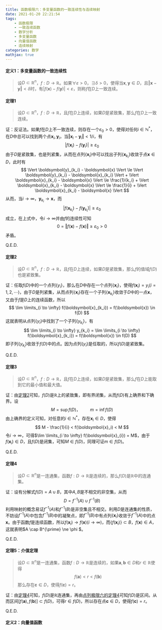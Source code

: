 ```yaml
---
title: 函数极限六：多变量函数的一致连续性与连续映射
date: 2021-01-20 22:21:54
tags:
    - 函数极限
    - 一致连续函数
    - 数学分析
    - 多变量函数
    - 向量值函数
    - 连续映射
categories: 数学
mathjax: true
---
```



#### 定义1：多变量函数的一致连续性
> 设$D \subset \mathbb{R}^n$，$f: D \to \mathbb{R}$。如果$\forall \varepsilon > 0$，$\exists \delta > 0$，使得当$\boldsymbol{x},\boldsymbol{y} \in D$，且$\Vert \boldsymbol{x} - \boldsymbol{y} \Vert < \delta$时，有$|f(\boldsymbol{x}) - f(\boldsymbol{y})| < \varepsilon$，则称$f$在$D$上一致连续。 

<!--more-->

#### 定理1
> 设$D \subset \mathbb{R}^n$，$f: D \to \mathbb{R}$，且$f$在$D$上连续，如果$D$是紧致集，那么$f$在$D$上一致连续。

证：反证法。如果$f$在$D$上不一致连续，则存在一个$\varepsilon_0 > 0$，使得对任何$i \in \mathbb{N}^*$，在$D$中总可以找到两个点$\boldsymbol{x}_i,\boldsymbol{y}_i$，当$\Vert \boldsymbol{x}_i - \boldsymbol{y}_i \Vert < 1/i$，有
$$
    |f(\boldsymbol{x}_i) - f(\boldsymbol{y}_i)| \ge \varepsilon_0
$$
由于$D$是紧致集，也是列紧集，从而在点列$\{\boldsymbol{x}_i\}$中可以找出子列$\{\boldsymbol{x}_{k_i}\}$收敛于点$\boldsymbol{x} \in D$，此时有
$$
    \Vert \boldsymbol{y}_{k_i} - \boldsymbol{x} \Vert \le \Vert \boldsymbol{y}_{k_i} - \boldsymbol{x}_{k_i} \Vert + \Vert \boldsymbol{x}_{k_i} - \boldsymbol{x} \Vert \le \frac{1}{k_i} + \Vert \boldsymbol{x}_{k_i} - \boldsymbol{x} \Vert \le \frac{1}{i} + \Vert \boldsymbol{x}_{k_i} - \boldsymbol{x} \Vert
$$
从而，当$i \to \infty$，$\boldsymbol{y}_{k_i} \to \boldsymbol{x}$，而
$$
    |f(\boldsymbol{x}_{k_i}) - f(\boldsymbol{y}_{k_i})| \ge \varepsilon_0
$$
成立，在上式中，令$i \to \infty$并由$f$的连续性可知
$$
    0 = \Vert f(\boldsymbol{x}) - f(\boldsymbol{x}) \Vert \ge \varepsilon_0 > 0
$$
矛盾。

Q.E.D.

#### <span id='theorem2'> 定理2<span>
> 设$D \subset \mathbb{R}^n$，$f: D \to \mathbb{R}$，且$f$在$D$上连续，如果$D$是紧致集，那么$f$的值域$f(D)$也是紧致集。

证：任取$f(D)$中的一个点列$\{y_i\}$，那么在$D$中存在一个点列$\{\boldsymbol{x}_i\}$，使得$f(\boldsymbol{x}_i) = y_i (i=1,2,\cdots)$，由于$D$是列紧集，从而点列$\{\boldsymbol{x}_i\}$存在一个子列$\{\boldsymbol{x}_{k_i}\}$收敛于$D$中的一点$\boldsymbol{x}$，又由于$f$是$D$上的连续函数，所以
$$
    \lim \limits_{i \to \infty} f(\boldsymbol{x}_{k_i}) = f(\boldsymbol{x}) \in f(D)
$$
这就表明从点列$\{y_i\}$中找到了一个子列$\{y_{k_i}\}$，有
$$
    \lim \limits_{i \to \infty} y_{k_i} = \lim \limits_{i \to \infty} f(\boldsymbol{x}_{k_i}) = f(\boldsymbol{x}) \in f(D)
$$
即子列$\{y_{k_i}\}$收敛于$f(D)$中的点。因为点列$\{y_i\}$是任取的，所以$f(D)$是紧致集。

Q.E.D.

#### 定理3
> 设$D \subset \mathbb{R}^n$，$f: D \to \mathbb{R}$，且$f$在$D$上连续，如果$D$是紧致集，那么$f$在$D$上能取到它的最小值和最大值。

证：由[定理2](#theorem2)可知，$f(D)$是$\mathbb{R}$上的紧致集，即有界闭集，从而$f(D)$有上确界和下确界。设
$$
    M = \sup f(D)， \qquad m = \inf f(D)
$$
由上确界的定义可知，对任意的$i \in \mathbb{N}^*$，存在$\boldsymbol{x}_i \in D$，使得
$$
    M - \frac{1}{i} < f(\boldsymbol{x}_i) < M
$$
令$i \to \infty$，可得$\lim \limits_{i \to \infty} f(\boldsymbol{x}_{i}) = M$，由于$f(\boldsymbol{x}_{i}) \in D$，且$f(D)$是闭集，可知$M \in f(D)$，同理可证$m \in f(D)$。

Q.E.D.

#### <span id='theorem4'>定理4</span>
> 设$D \subset \mathbb{R}^n$是一连通集，函数$f: D \to \mathbb{R}$是连续的，那么$f(D)$是$\mathbb{R}$中的连通集。

证：设有分解式$f(D) = A \cup B$，其中$A,B$是不相交的非空集，从而
$$
    D = f^{-1}(A) \cup f^{-1}(B)
$$
利用映射的概念易证$f^{-1}(A)$和$f^{-1}(B)$是非空集且不相交。利用$D$是连通集的性质，不妨设$f^{-1}(A)$中包含$f^{-1}(B)$中的凝聚点，即$f^{-1}(B)$中有点列$\{\boldsymbol{x}_i\}$收敛于$f^{-1}(A)$中的点$\boldsymbol{x}$。由于函数$f$是连续函数，所以$f(\boldsymbol{x}_i) \to f(\boldsymbol{x}) (i \to \infty)$，而$\{f(\boldsymbol{x}_i)\} \subset B$，$f(\boldsymbol{x}) \in A$，这就表明$A \cap B^{\prime} \ne \phi $。

Q.E.D.

#### 定理5：介值定理
> 设$D \subset \mathbb{R}^n$是一连通集，函数$f: D \to \mathbb{R}$是连续的，如果$\boldsymbol{a},\boldsymbol{b} \in D$和$r \in \mathbb{R}$使得
$$
    f(\boldsymbol{a}) < r < f(\boldsymbol{b})
$$
那么存在$\boldsymbol{c} \in D$，使得$f(\boldsymbol{c}) = r$。

证：由[定理4](#theorem4)可知，$f(D)$是$\mathbb{R}$连通集，再由[点列极限六的定理4](https://gamersover.github.io/2020/11/10/%E7%82%B9%E5%88%97%E6%9E%81%E9%99%906/#%E5%AE%9A%E7%90%864)可知$f(D)$是区间。从而区间$[f(\boldsymbol{a}), f(\boldsymbol{b})] \subset f(D)$，可得$r \in f(D)$，所以存在点$\boldsymbol{c} \in D$，使得$f(\boldsymbol{c}) = r$。

Q.E.D.

#### 定义2：向量值函数